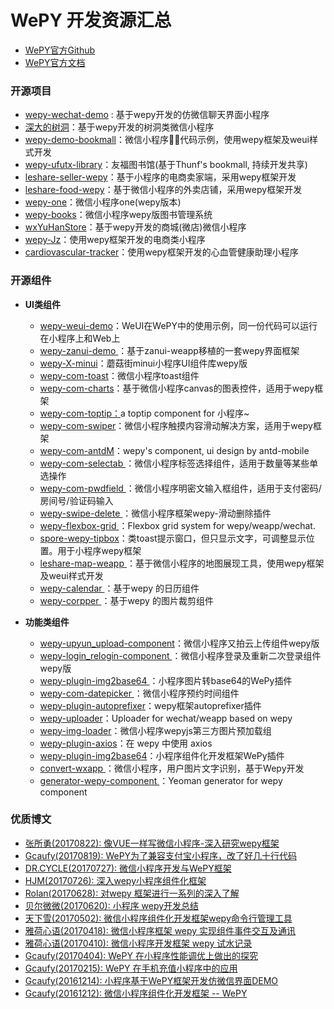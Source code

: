 # WePY 开发资源汇总
- [ WePY官方Github ](https://github.com/Tencent/wepy)
- [ WePY官方文档 ](https://tencent.github.io/wepy/document.html)


### 开源项目

- [wepy-wechat-demo](https://github.com/wepyjs/wepy-wechat-demo) : 基于wepy开发的仿微信聊天界面小程序
- [深大的树洞](https://github.com/jas0ncn/szushudong)：基于wepy开发的树洞类微信小程序
- [wepy-demo-bookmall](https://github.com/Thunf/wepy-demo-bookmall)：微信小程序🐼📖代码示例，使用wepy框架及weui样式开发
- [wepy-ufutx-library](https://github.com/glore/library)：友福图书馆(基于Thunf's bookmall, 持续开发共享)
- [leshare-seller-wepy](https://github.com/coolhwm/leshare-seller-wepy)：基于小程序的电商卖家端，采用wepy框架开发
- [leshare-food-wepy](https://github.com/coolhwm/leshare-food-wepy)：基于微信小程序的外卖店铺，采用wepy框架开发
- [wepy-one](https://github.com/huangang/wepy-one)：微信小程序one(wepy版本)
- [wepy-books](https://github.com/KingJeason/wepy-books)：微信小程序wepy版图书管理系统
- [wxYuHanStore](https://github.com/dyq086/wxYuHanStore)：基于wepy开发的商城(微店)微信小程序
- [wepy-Jz](https://github.com/jielanglang/wepy-Jz)：使用wepy框架开发的电商类小程序
- [cardiovascular-tracker](https://github.com/hjkcai/cardiovascular-tracker)：使用wepy框架开发的心血管健康助理小程序

### 开源组件
 
- **UI类组件**

	- [ wepy-weui-demo](https://github.com/wepyjs/wepy-weui-demo)：WeUI在WePY中的使用示例，同一份代码可以运行在小程序上和Web上 
	- [ wepy-zanui-demo ](https://github.com/brucx/wepy-zanui-demo)：基于zanui-weapp移植的一套wepy界面框架
	- [ wepy-X-minui](https://github.com/jimmyrogue/wepy-X-minui)：蘑菇街minui小程序UI组件库wepy版 
	- [ wepy-com-toast](https://github.com/wepyjs/wepy-com-toast)：微信小程序toast组件 
	- [ wepy-com-charts](https://github.com/CalvinHong/wepy-com-charts)：基于微信小程序canvas的图表控件，适用于wepy框架 
	- [ wepy-com-toptip：](https://github.com/ochukai/wepy-com-toptip)a toptip component for 小程序~ 
	- [ wepy-com-swiper](https://github.com/dlhandsome/wepy-com-swiper)：微信小程序触摸内容滑动解决方案，适用于wepy框架 
	- [ wepy-com-antdM](https://github.com/XylitolLin/wepy-com-antdM)：wepy's component, ui design by antd-mobile 
	- [ wepy-com-selectab ](https://github.com/ColMugX/wepy-com-selectab)：微信小程序标签选择组件，适用于数量等某些单选操作
	- [ wepy-com-pwdfield ](https://github.com/ColMugX/wepy-com-pwdfield)：微信小程序明密文输入框组件，适用于支付密码/房间号/验证码输入
	- [ wepy-swipe-delete ](https://github.com/GeoffZhu/wepy-swipe-delete)：微信小程序框架wepy-滑动删除插件
	- [ wepy-flexbox-grid ](https://github.com/afeiship/wepy-flexbox-grid)：Flexbox grid system for wepy/weapp/wechat.
	- [ spore-wepy-tipbox](https://github.com/SporeUI/spore-wepy-tipbox)：类toast提示窗口，但只显示文字，可调整显示位置。用于小程序wepy框架 
	- [ leshare-map-weapp ](https://github.com/coolhwm/leshare-map-weapp)：基于微信小程序的地图展现工具，使用wepy框架及weui样式开发
	- [ wepy-calendar ](https://github.com/callmesoul/wepy-calendar)：基于wepy 的日历组件
	- [ wepy-corpper ](https://github.com/callmesoul/wepy-corpper)：基于wepy 的图片裁剪组件
	
	
- **功能类组件**

	- [ wepy-upyun_upload-component](https://github.com/aben1188/wepy-upyun_upload-component)：微信小程序又拍云上传组件wepy版 
	- [ wepy-login_relogin-component  ](https://github.com/aben1188/wepy-login_relogin-component)：微信小程序登录及重新二次登录组件wepy版
	- [ wepy-plugin-img2base64 ](https://github.com/xwxtwd/wepy-plugin-img2base64)：小程序图片转base64的WePy插件
	- [ wepy-com-datepicker ](https://github.com/jasondu/wepy-com-datepicker)：微信小程序预约时间组件
	- [ wepy-plugin-autoprefixer](https://github.com/li-xianfeng/wepy-plugin-autoprefixer)：wepy框架autoprefixer插件
	- [ wepy-uploader](https://github.com/afeiship/wepy-uploader)：Uploader for wechat/weapp based on wepy
	- [ wepy-img-loader](https://github.com/KennethMa/wepy-img-loader)：微信小程序wepyjs第三方图片预加载组
	- [ wepy-plugin-axios](https://github.com/hjkcai/wepy-plugin-axios)：在 wepy 中使用 axios
	- [ wepy-plugin-img2base64](https://github.com/xwxtwd/wepy-plugin-img2base64)：小程序组件化开发框架WePy插件
	- [ convert-wxapp ](https://github.com/SlowRookie/convert-wxapp)：微信小程序，用户图片文字识别，基于Wepy开发
	- [ generator-wepy-component ](https://github.com/afeiship/generator-wepy-component)：Yeoman generator for wepy component

### 优质博文

- [张所勇(20170822): 像VUE一样写微信小程序-深入研究wepy框架](https://mp.weixin.qq.com/s/R2IlOzlA9Mb_XevDXAITdw)
- [Gcaufy(20170819): WePY为了兼容支付宝小程序，改了好几十行代码](https://mp.weixin.qq.com/s/8Lbxz1XgqM4pyfsxrvdPUQ)
- [DR.CYCLE(20170727): 微信小程序开发与WePY框架](http://derien.me/archives/853)
- [HJM(20170726): 深入wepy小程序组件化框架](http://www.imhjm.com/article/5977ebab7dd03248a2e8d57f)
- [Rolan(20170628): 对wepy 框架进行一系列的深入了解](http://www.wxapp-union.com/article-2610-1.html)
- [贝尔微微(20170620): 小程序 wepy开发总结](http://www.jianshu.com/p/85394851546b)
- [天下雪(20170502): 微信小程序组件化开发框架wepy命令行管理工具](http://www.wxapp-union.com/article-2134-1.html)
- [雅荷心语(20170418): 微信小程序框架 wepy 实现组件事件交互及通讯](http://blog.he29.com/?p=897)
- [雅荷心语(20170410): 微信小程序开发框架 wepy 试水记录](http://blog.he29.com/?p=885)
- [Gcaufy(20170404): WePY 在小程序性能调优上做出的探究](http://mp.weixin.qq.com/s/EvzQoSwWYUmShtI_MkrFuQ)
- [Gcaufy(20170215): WePY 在手机充值小程序中的应用](http://mp.weixin.qq.com/s/E_cJHMz6viar05GdgtzwDQ)
- [Gcaufy(20161214): 小程序基于WePY框架开发仿微信界面DEMO](http://mp.weixin.qq.com/s/t-eM67g0eaoCwE14pqYwqQ)
- [Gcaufy(20161212): 微信小程序组件化开发框架 -- WePY](http://mp.weixin.qq.com/s/4NtOfBmt4AGDWecHvxxybw)


